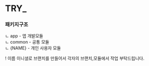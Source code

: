 # TRY_

### 패키지구조
ㄴ app - 앱 개발모듈<BR>
ㄴ common - 공통 모듈<BR>
ㄴ {NAME} - 개인 사용자 모듈<BR>

! 이름 이니셜로 브랜치를 만들어서 각자의 브랜치,모듈에서 작업 부탁드립니다.<br>
